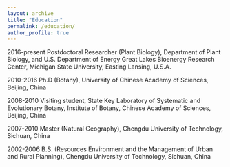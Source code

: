 ```yaml
---
layout: archive
title: "Education"
permalink: /education/
author_profile: true
---
```


2016-present	Postdoctoral Researcher (Plant Biology), Department of Plant Biology, and U.S. Department of Energy Great Lakes Bioenergy Research Center, Michigan State University, Easting Lansing, U.S.A. 

2010-2016	Ph.D (Botany), University of Chinese Academy of Sciences, Beijing, China

2008-2010      Visiting student, State Key Laboratory of Systematic and Evolutionary Botany, Institute of Botany, Chinese Academy of Sciences, Beijing, China

2007-2010	Master (Natural Geography), Chengdu University of Technology, Sichuan, China

2002-2006	B.S. (Resources Environment and the Management of Urban and Rural Planning), Chengdu University of Technology, Sichuan, China
